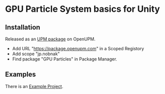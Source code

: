 # GPU Particle System basics for Unity

## Installation
Released as an [UPM package](https://openupm.com/packages/jp.nobnak.gpu_particles/) on OpenUPM. 
- Add URL "https://package.openupm.com" in a Scoped Registory
- Add scope "jp.nobnak"
- Find package "GPU Particles" in Package Manager.

## Examples
There is an [Example Project](https://github.com/nobnak/GPUParticles-Examples).
